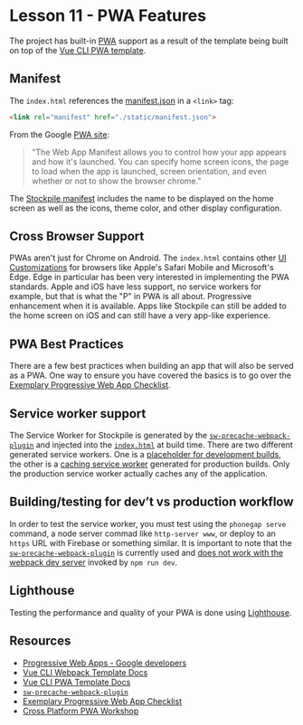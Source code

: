 # Lesson 11 - PWA Features

The project has built-in [PWA](https://developers.google.com/web/progressive-web-apps/) support as a result of the template being built on top of the [Vue CLI PWA template](https://github.com/vuejs-templates/pwa).

## Manifest

The `index.html` references the [manifest.json](https://github.com/phonegap/phonegap-app-stockpile/blob/master/static/manifest.json) in a `<link>` tag:

```html
<link rel="manifest" href="./static/manifest.json">
```

From the Google [PWA site](https://developers.google.com/web/progressive-web-apps/):

> "The Web App Manifest allows you to control how your app appears and how it's launched. You can specify home screen icons, the page to load when the app is launched, screen orientation, and even whether or not to show the browser chrome."

The [Stockpile manifest](https://github.com/phonegap/phonegap-app-stockpile/blob/master/static/manifest.json) includes the name to be displayed on the home screen as well as the icons, theme color, and other display configuration.

## Cross Browser Support

PWAs aren't just for Chrome on Android. The `index.html` contains other [UI Customizations](https://github.com/phonegap/phonegap-app-stockpile/blob/master/src/index.html#L18-L33) for browsers like Apple's Safari Mobile and Microsoft's Edge. Edge in particular has been very interested in implementing the PWA standards. Apple and iOS have less support, no service workers for example, but that is what the "P" in PWA is all about. Progressive enhancement when it is available. Apps like Stockpile can still be added to the home screen on iOS and can still have a very app-like experience.

## PWA Best Practices

There are a few best practices when building an app that will also be served as a PWA. One way to ensure you have covered the basics is to go over the [Exemplary Progressive Web App Checklist](https://developers.google.com/web/progressive-web-apps/checklist).

## Service worker support

The Service Worker for Stockpile is generated by the [`sw-precache-webpack-plugin`](https://www.npmjs.com/package/sw-precache-webpack-dev-plugin) and injected into the [`index.html`](https://github.com/phonegap/phonegap-app-stockpile/blob/master/src/index.html#L45-L46) at build time. There are two different generated service workers. One is a [placeholder for development builds](https://github.com/phonegap/phonegap-app-stockpile/blob/master/build/service-worker-dev.js), the other is a [caching service worker](https://github.com/phonegap/phonegap-app-stockpile/blob/master/build/service-worker-prod.js) generated for production builds. Only the production service worker actually caches any of the application.

## Building/testing for dev’t vs production workflow

In order to test the service worker, you must test using the `phonegap serve` command, a node server commad like `http-server www`, or deploy to an `https` URL with Firebase or something similar. It is important to note that the [`sw-precache-webpack-plugin`](https://www.npmjs.com/package/sw-precache-webpack-dev-plugin) is currently used and [does not work with the webpack dev server](https://github.com/vuejs-templates/pwa/issues/12) invoked by `npm run dev`.

## Lighthouse

Testing the performance and quality of your PWA is done using [Lighthouse](https://developers.google.com/web/tools/lighthouse/).

## Resources

- [Progressive Web Apps - Google developers](https://developers.google.com/web/progressive-web-apps/)
- [Vue CLI Webpack Template Docs](http://vuejs-templates.github.io/webpack/)
- [Vue CLI PWA Template Docs](https://github.com/vuejs-templates/pwa/tree/master/docs)
- [`sw-precache-webpack-plugin`](https://www.npmjs.com/package/sw-precache-webpack-dev-plugin)
- [Exemplary Progressive Web App Checklist](https://developers.google.com/web/progressive-web-apps/checklist)
- [Cross Platform PWA Workshop](http://hollyschinsky.github.io/todos-app-pwa)
